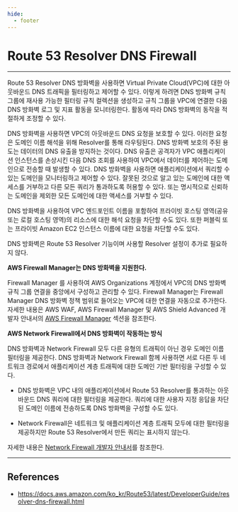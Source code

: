 ```yaml
---
hide:
  - footer
---
```


# Route 53 Resolver DNS Firewall

---

Route 53 Resolver DNS 방화벽을 사용하면 Virtual Private Cloud(VPC)에 대한 아웃바운드 DNS 트래픽을 필터링하고 제어할 수 있다. 이렇게 하려면 DNS 방화벽 규칙 그룹에 재사용 가능한 필터링 규칙 컬렉션을 생성하고 규칙 그룹을 VPC에 연결한 다음 DNS 방화벽 로그 및 지표 활동을 모니터링한다. 활동에 따라 DNS 방화벽의 동작을 적절하게 조정할 수 있다.

DNS 방화벽을 사용하면 VPC의 아웃바운드 DNS 요청을 보호할 수 있다. 이러한 요청은 도메인 이름 해석을 위해 Resolver를 통해 라우팅된다. DNS 방화벽 보호의 주된 용도는 데이터의 DNS 유출을 방지하는 것이다. DNS 유출은 공격자가 VPC 애플리케이션 인스턴스를 손상시킨 다음 DNS 조회를 사용하여 VPC에서 데이터를 제어하는 도메인으로 전송할 때 발생할 수 있다. DNS 방화벽을 사용하면 애플리케이션에서 쿼리할 수 있는 도메인을 모니터링하고 제어할 수 있다. 잘못된 것으로 알고 있는 도메인에 대한 액세스를 거부하고 다른 모든 쿼리가 통과하도록 허용할 수 있다. 또는 명시적으로 신뢰하는 도메인을 제외한 모든 도메인에 대한 액세스를 거부할 수 있다.

DNS 방화벽을 사용하여 VPC 엔드포인트 이름을 포함하여 프라이빗 호스팅 영역(공유 또는 로컬 호스팅 영역)의 리소스에 대한 해석 요청을 차단할 수도 있다. 또한 퍼블릭 또는 프라이빗 Amazon EC2 인스턴스 이름에 대한 요청을 차단할 수도 있다.

DNS 방화벽은 Route 53 Resolver 기능이며 사용할 Resolver 설정이 추가로 필요하지 않다.

**AWS Firewall Manager는 DNS 방화벽을 지원한다.**

Firewall Manager 를 사용하여 AWS Organizations 계정에서 VPC의 DNS 방화벽 규칙 그룹 연결을 중앙에서 구성하고 관리할 수 있다. Firewall Manager는 Firewall Manager DNS 방화벽 정책 범위로 들어오는 VPC에 대한 연결을 자동으로 추가한다. 자세한 내용은 AWS WAF, AWS Firewall Manager 및 AWS Shield Advanced 개발자 안내서의 [AWS Firewall Manager](https://docs.aws.amazon.com/waf/latest/developerguide/fms-chapter.html) 섹션을 참조한다.

**AWS Network Firewall에서 DNS 방화벽이 작동하는 방식**

DNS 방화벽과 Network Firewall 모두 다른 유형의 트래픽이 아닌 경우 도메인 이름 필터링을 제공한다. DNS 방화벽과 Network Firewall 함께 사용하면 서로 다른 두 네트워크 경로에서 애플리케이션 계층 트래픽에 대한 도메인 기반 필터링을 구성할 수 있다.

- DNS 방화벽은 VPC 내의 애플리케이션에서 Route 53 Resolver를 통과하는 아웃바운드 DNS 쿼리에 대한 필터링을 제공한다. 쿼리에 대한 사용자 지정 응답을 차단된 도메인 이름에 전송하도록 DNS 방화벽을 구성할 수도 있다.

- Network Firewall은 네트워크 및 애플리케이션 계층 트래픽 모두에 대한 필터링을 제공하지만 Route 53 Resolver에서 만든 쿼리는 표시하지 않는다.

자세한 내용은 [Network Firewall 개발자 안내서](https://docs.aws.amazon.com/network-firewall/latest/developerguide/what-is-aws-network-firewall.html)를 참조한다.

---

## References

- <https://docs.aws.amazon.com/ko_kr/Route53/latest/DeveloperGuide/resolver-dns-firewall.html>
